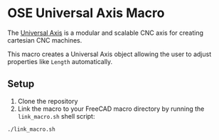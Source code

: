 # OSE Universal Axis Macro
The [Universal Axis](https://wiki.opensourceecology.org/wiki/Universal_CNC_Axis) is a modular and scalable CNC axis for creating cartesian CNC machines.

This macro creates a Universal Axis object allowing the user to adjust properties like `Length` automatically.

## Setup
1. Clone the repository
2. Link the macro to your FreeCAD macro directory by running the `link_macro.sh` shell script:

```
./link_macro.sh
```